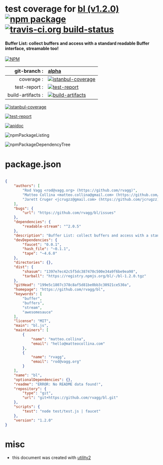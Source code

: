# test coverage for  [bl (v1.2.0)](https://github.com/rvagg/bl)  [![npm package](https://img.shields.io/npm/v/npmtest-bl.svg?style=flat-square)](https://www.npmjs.org/package/npmtest-bl) [![travis-ci.org build-status](https://api.travis-ci.org/npmtest/node-npmtest-bl.svg)](https://travis-ci.org/npmtest/node-npmtest-bl)
#### Buffer List: collect buffers and access with a standard readable Buffer interface, streamable too!

[![NPM](https://nodei.co/npm/bl.png?downloads=true)](https://www.npmjs.com/package/bl)

| git-branch : | [alpha](https://github.com/npmtest/node-npmtest-bl/tree/alpha)|
|--:|:--|
| coverage : | [![istanbul-coverage](https://npmtest.github.io/node-npmtest-bl/build/coverage.badge.svg)](https://npmtest.github.io/node-npmtest-bl/build/coverage.html/index.html)|
| test-report : | [![test-report](https://npmtest.github.io/node-npmtest-bl/build/test-report.badge.svg)](https://npmtest.github.io/node-npmtest-bl/build/test-report.html)|
| build-artifacts : | [![build-artifacts](https://npmtest.github.io/node-npmtest-bl/glyphicons_144_folder_open.png)](https://github.com/npmtest/node-npmtest-bl/tree/gh-pages/build)|

[![istanbul-coverage](https://npmtest.github.io/node-npmtest-bl/build/screenCapture.buildCustomOrg.browser.coverage.html.png)](https://npmtest.github.io/node-npmtest-bl/build/coverage.html/index.html)

[![test-report](https://npmtest.github.io/node-npmtest-bl/build/screenCapture.buildCustomOrg.browser.%252Fhome%252Ftravis%252Fbuild%252Fnpmtest%252Fnode-npmtest-bl%252Ftmp%252Fbuild%252Ftest-report.html.png)](https://npmtest.github.io/node-npmtest-bl/build/test-report.html)

[![apidoc](https://npmdoc.github.io/node-npmdoc-bl/build/screenCapture.buildApidoc.browser.%252Fhome%252Ftravis%252Fbuild%252Fnpmdoc%252Fnode-npmdoc-bl%252Ftmp%252Fbuild%252Fapidoc.html.png)](https://npmdoc.github.io/node-npmdoc-bl/build/apidoc.html)

![npmPackageListing](https://npmtest.github.io/node-npmtest-bl/build/screenCapture.npmPackageListing.svg)

![npmPackageDependencyTree](https://npmtest.github.io/node-npmtest-bl/build/screenCapture.npmPackageDependencyTree.svg)



# package.json

```json

{
    "authors": [
        "Rod Vagg <rod@vagg.org> (https://github.com/rvagg)",
        "Matteo Collina <matteo.collina@gmail.com> (https://github.com/mcollina)",
        "Jarett Cruger <jcrugzz@gmail.com> (https://github.com/jcrugzz)"
    ],
    "bugs": {
        "url": "https://github.com/rvagg/bl/issues"
    },
    "dependencies": {
        "readable-stream": "^2.0.5"
    },
    "description": "Buffer List: collect buffers and access with a standard readable Buffer interface, streamable too!",
    "devDependencies": {
        "faucet": "0.0.1",
        "hash_file": "~0.1.1",
        "tape": "~4.6.0"
    },
    "directories": {},
    "dist": {
        "shasum": "1397e7ec42c5f5dc387470c500e34a9f6be9ea98",
        "tarball": "https://registry.npmjs.org/bl/-/bl-1.2.0.tgz"
    },
    "gitHead": "199e5c1807c378c8af5d81be0bb3c30921ce530a",
    "homepage": "https://github.com/rvagg/bl",
    "keywords": [
        "buffer",
        "buffers",
        "stream",
        "awesomesauce"
    ],
    "license": "MIT",
    "main": "bl.js",
    "maintainers": [
        {
            "name": "matteo.collina",
            "email": "hello@matteocollina.com"
        },
        {
            "name": "rvagg",
            "email": "rod@vagg.org"
        }
    ],
    "name": "bl",
    "optionalDependencies": {},
    "readme": "ERROR: No README data found!",
    "repository": {
        "type": "git",
        "url": "git+https://github.com/rvagg/bl.git"
    },
    "scripts": {
        "test": "node test/test.js | faucet"
    },
    "version": "1.2.0"
}
```



# misc
- this document was created with [utility2](https://github.com/kaizhu256/node-utility2)
